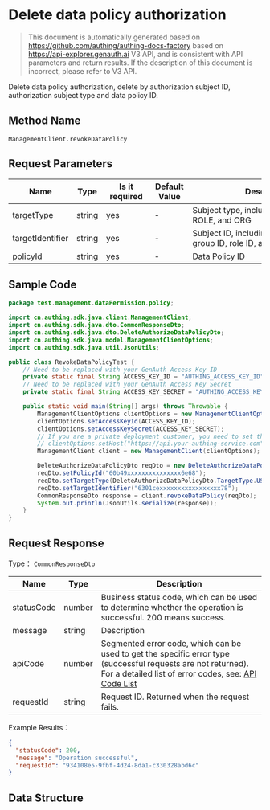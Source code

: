 # Delete data policy authorization

<!--
Warning⚠️:
Do not modify this document directly,
https://github.com/Authing/authing-docs-factory
Use this project to generate
-->

<LastUpdated />

> This document is automatically generated based on https://github.com/authing/authing-docs-factory based on https://api-explorer.genauth.ai V3 API, and is consistent with API parameters and return results. If the description of this document is incorrect, please refer to V3 API.

Delete data policy authorization, delete by authorization subject ID, authorization subject type and data policy ID.

## Method Name

`ManagementClient.revokeDataPolicy`

## Request Parameters

| Name             | Type   | <div style="width:80px">Is it required</div> | <div style="width:60px">Default Value</div> | <div style="width:300px">Description</div>                                 | <div style="width:200px">Example Value</div> |
| ---------------- | ------ | -------------------------------------------- | ------------------------------------------- | -------------------------------------------------------------------------- | -------------------------------------------- |
| targetType       | string | yes                                          | -                                           | Subject type, including USER, GROUP, ROLE, and ORG                         | `USER`                                       |
| targetIdentifier | string | yes                                          | -                                           | Subject ID, including user ID, user group ID, role ID, and organization ID | `6301cexxxxxxxxxxxxxxxxx78`                  |
| policyId         | string | yes                                          | -                                           | Data Policy ID                                                             | `60b49xxxxxxxxxxxxxxx6e68`                   |

## Sample Code

```java
package test.management.dataPermission.policy;

import cn.authing.sdk.java.client.ManagementClient;
import cn.authing.sdk.java.dto.CommonResponseDto;
import cn.authing.sdk.java.dto.DeleteAuthorizeDataPolicyDto;
import cn.authing.sdk.java.model.ManagementClientOptions;
import cn.authing.sdk.java.util.JsonUtils;

public class RevokeDataPolicyTest {
    // Need to be replaced with your GenAuth Access Key ID
    private static final String ACCESS_KEY_ID = "AUTHING_ACCESS_KEY_ID";
    // Need to be replaced with your GenAuth Access Key Secret
    private static final String ACCESS_KEY_SECRET = "AUTHING_ACCESS_KEY_SECRET";

    public static void main(String[] args) throws Throwable {
        ManagementClientOptions clientOptions = new ManagementClientOptions();
        clientOptions.setAccessKeyId(ACCESS_KEY_ID);
        clientOptions.setAccessKeySecret(ACCESS_KEY_SECRET);
        // If you are a private deployment customer, you need to set the GenAuth service domain name
        // clientOptions.setHost("https://api.your-authing-service.com");
        ManagementClient client = new ManagementClient(clientOptions);

        DeleteAuthorizeDataPolicyDto reqDto = new DeleteAuthorizeDataPolicyDto();
        reqDto.setPolicyId("60b49xxxxxxxxxxxxxxx6e68");
        reqDto.setTargetType(DeleteAuthorizeDataPolicyDto.TargetType.USER);
        reqDto.setTargetIdentifier("6301cexxxxxxxxxxxxxxxxx78");
        CommonResponseDto response = client.revokeDataPolicy(reqDto);
        System.out.println(JsonUtils.serialize(response));
    }
}

```

## Request Response

Type： `CommonResponseDto`

| Name       | Type   | Description                                                                                                                                                                                                                                                                                                                                    |
| ---------- | ------ | ---------------------------------------------------------------------------------------------------------------------------------------------------------------------------------------------------------------------------------------------------------------------------------------------------------------------------------------------- |
| statusCode | number | Business status code, which can be used to determine whether the operation is successful. 200 means success.                                                                                                                                                                                                                                   |
| message    | string | Description                                                                                                                                                                                                                                                                                                                                    |
| apiCode    | number | Segmented error code, which can be used to get the specific error type (successful requests are not returned). For a detailed list of error codes, see: [API Code List](https://api-explorer.genauth.ai/?tag=group/%E5%BC%80%E5%8F%91%E5%87%86%E5%A4%87#tag/%E5%BC%80%E5%8F%91%E5%87%86%E5%A4%87/%E9%94%99%E8%AF%AF%E5%A4%84%E7%90%86/apiCode) |
| requestId  | string | Request ID. Returned when the request fails.                                                                                                                                                                                                                                                                                                   |

Example Results：

```json
{
  "statusCode": 200,
  "message": "Operation successful",
  "requestId": "934108e5-9fbf-4d24-8da1-c330328abd6c"
}
```

## Data Structure
